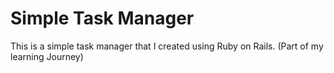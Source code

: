 # Simple Task Manager

This is a simple task manager that I created using Ruby on Rails. (Part of my learning Journey)

